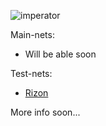 ![imperator](https://user-images.githubusercontent.com/38581319/121066529-492ded80-c7ca-11eb-944f-f03a437b46c5.png)

Main-nets: <br />
- Will be able soon

Test-nets: <br />
- [Rizon](https://testnet.mintscan.io/rizon/validators/rizonvaloper1x7uanyn8hq8lghmtfmk7whemd5ukmqluccxmpz)

More info soon... <br />